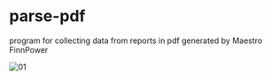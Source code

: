 # parse-pdf

program for collecting data from reports in pdf generated by Maestro FinnPower

![01](https://user-images.githubusercontent.com/95852935/148024055-82c0956d-1ca8-46d3-9216-954b57706729.png)
